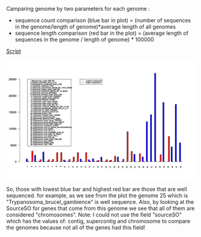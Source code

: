 
Camparing genome by two parameters for each genome :


- sequence count comparison (blue bar in plot) = (number of sequences in the genome/length of genome)*average length of all genomes
- sequence length comparison (red bar in the plot) = (average length of sequences in the genome / length of genome) * 100000

[Script](https://github.com/fhadinezhadUC/leshmania/blob/master/genomecomparison.R)

![alt text](https://github.com/fhadinezhadUC/leshmania/blob/master/figures/genomecomparison.svg)

So, those with lowest blue bar and highest red bar are those that are well sequenced. 
for example, as we see from the plot the genome 25 which is "Trypanosoma_brucel_gambience" is well sequence. Also, by looking at the SourceSO for genes that come from this genome we see that all of them are considered "chromosomes".
Note: I could not use the field "sourceSO" which has the values of: contig, supercontig and chromosome to compare the genomes because not all of the genes had this field!
